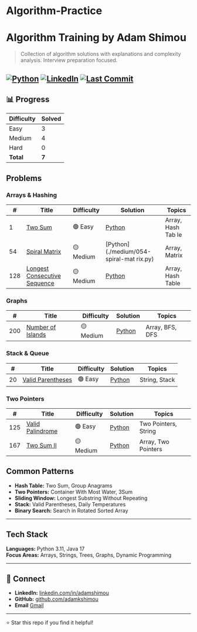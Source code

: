 # Algorithm-Practice
# Algorithm Training by Adam Shimou

> Collection of algorithm solutions with explanations and complexity analysis. Interview preparation focused.

[![Python](https://img.shields.io/badge/Python-3.11-3776AB?style=for-the-badge&logo=python&logoColor=white)](https://www.python.org/)
[![LinkedIn](https://img.shields.io/badge/LinkedIn-adamshimou-0077B5?style=for-the-badge&logo=linkedin&logoColor=white)](https://linkedin.com/in/adamshimou)
[![Last Commit](https://img.shields.io/github/last-commit/adamkshimou/algorithm-training?style=for-the-badge)](https://github.com/adamkshimou/algorithm-training)
---
## 📊 Progress

| Difficulty | Solved |
|-----------|--------| 
| Easy      | 3     |  
| Medium    | 4     |  
| Hard      | 0     |  
| **Total** | **7** |  

##  Problems


### Arrays & Hashing
| # | Title | Difficulty | Solution | Topics |
|---|-------|-----------|----------|--------|
| 1 | [Two Sum](./easy/two-sum.md) | 🟢 Easy | [Python](./easy/two-sum.py) | Array, Hash Tab le |
| 54 | [Spiral Matrix](./medium/spiral-matrix.md) | 🟡 Medium | [Python](./medium/054-spiral-mat rix.py) | Array, Matrix |
| 128 | [Longest Consecutive Sequence](./medium/longest-consecutive-sequence.md) | 🟡 Medium | [ Python](./medium/longest-consecutive-sequence.py) | Array, Hash Table |

### Graphs
| # | Title | Difficulty | Solution | Topics |
|---|-------|-----------|----------|--------|
| 200 | [Number of Islands](./medium/number-of-islands.md) | 🟡 Medium | [Python](./medium/number-of-islands.py) | Array, BFS, DFS |

### Stack & Queue
| # | Title | Difficulty | Solution | Topics |
|---|-------|-----------|----------|--------|
| 20 | [Valid Parentheses](./easy/valid-parentheses.md) | 🟢 Easy | [Python](./easy/valid-parentheses.py) | String, Stack |

### Two Pointers
| # | Title | Difficulty | Solution | Topics |
|---|-------|-----------|----------|--------|
| 125 | [Valid Palindrome](./easy/valid-palindrome.md) | 🟢 Easy | [Python](./easy/valid-palindrome.py) | Two Pointers, String |
| 167 | [Two Sum II](./medium/two-sum-ii.md) | 🟡 Medium | [Python](./medium/two-sum-ii.py)  | Array, Two Pointers |

##  Common Patterns

- **Hash Table:** Two Sum, Group Anagrams
- **Two Pointers:** Container With Most Water, 3Sum
- **Sliding Window:** Longest Substring Without Repeating
- **Stack:** Valid Parentheses, Daily Temperatures
- **Binary Search:** Search in Rotated Sorted Array

---

##  Tech Stack

**Languages:** Python 3.11, Java 17  
**Focus Areas:** Arrays, Strings, Trees, Graphs, Dynamic Programming

---

## 🤝 Connect

- **LinkedIn:** [linkedin.com/in/adamshimou](https://linkedin.com/in/adamshimou)
- **GitHub:** [github.com/adamkshimou](https://github.com/adamkshimou)
- **Email** [Gmail](adamkshimou@gmail.com)

---

⭐ Star this repo if you find it helpful!

